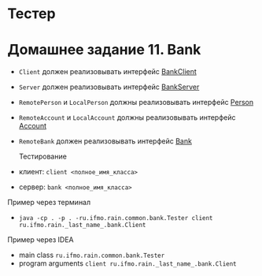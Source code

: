 # Тестер
# Домашнее задание 11. Bank
* `Client` должен реализовывать интерфейс [BankClient](https://github.com/geny200/itmo-bank-test/blob/master/ru/ifmo/rain/common/bank/BankClient.java "BankClient")
* `Server` должен реализовывать интерфейс [BankServer](https://github.com/geny200/itmo-bank-test/blob/master/ru/ifmo/rain/common/bank/BankServer.java "BankServer")

* `RemotePerson` и `LocalPerson` должны реализовывать интерфейс [Person](https://github.com/geny200/itmo-bank-test/blob/master/ru/ifmo/rain/common/bank/Person.java "Person")
* `RemoteAccount` и `LocalAccount` должны реализовывать интерфейс [Account](https://github.com/geny200/itmo-bank-test/blob/master/ru/ifmo/rain/common/bank/Account.java "Account")
* `RemoteBank` должен реализовывать интерфейс [Bank](https://github.com/geny200/itmo-bank-test/blob/master/ru/ifmo/rain/common/bank/Bank.java "Bank")


    Тестирование 
* клиент: `client <полное_имя_класса>`
* сервер: `bank <полное_имя_класса>`


Пример через терминал 
- `java -cp . -p . -ru.ifmo.rain.common.bank.Tester client ru.ifmo.rain._last_name_.bank.Client`

Пример через IDEA 
- main class `ru.ifmo.rain.common.bank.Tester`
- program arguments `client ru.ifmo.rain._last_name_.bank.Client`
